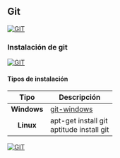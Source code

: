 ## Git
[![GIT](https://img.shields.io/badge/GIT-F05032?style=for-the-badge&logo=GIT&logoColor=white&labelColor=101010)](https://github.com/Alberto-mt/Terminal_de_comandos/blob/main/Git/index.md)

### Instalación de git
[![GIT](https://img.shields.io/badge/INSTALACION_GIT-447ac0?style=for-the-badge&logo=GIT&logoColor=white&labelColor=101010)](https://github.com/Alberto-mt/Terminal_de_comandos/blob/main/Git/categories/Instalacion_GIT.md)

#### Tipos de instalación
| Tipo  | Descripción  |
|:-:|---|
| **Windows**  | [git-windows](https://git-scm.com/)  |
| **Linux**  | apt-get install git<br>aptitude install git  |

[![GIT](https://img.shields.io/badge/INSTALACION_GIT-447ac0?style=for-the-badge&label=&#9650;&logoColor=white&labelColor=101010)](https://github.com/Alberto-mt/Terminal_de_comandos/blob/main/Git/categories/Instalacion_GIT.md)

